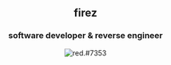 <h2 align="center">firez</h2>
<h3 align="center">software developer & reverse engineer</h3>
<p align="center">
  <img src="https://discord.c99.nl/widget/theme-4/749837440298123315.png" alt="red.#7353" />
</p>
